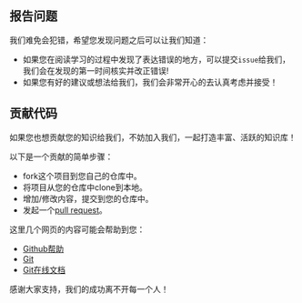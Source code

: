 ## 报告问题
我们难免会犯错，希望您发现问题之后可以让我们知道：
 - 如果您在阅读学习的过程中发现了表达错误的地方，可以提交``issue``给我们，我们会在发现的第一时间核实并改正错误!
 - 如果您有好的建议或想法给我们，我们会非常开心的去认真考虑并接受！

## 贡献代码
如果您也想贡献您的知识给我们，不妨加入我们，一起打造丰富、活跃的知识库！

以下是一个贡献的简单步骤：
 - fork这个项目到您自己的仓库中。
 - 将项目从您的仓库中clone到本地。
 - 增加/修改内容，提交到您的仓库中。
 - 发起一个[pull request](https://help.github.com/articles/using-pull-requests)。

这里几个网页的内容可能会帮助到您：

 - [Github帮助](https://help.github.com/articles/fork-a-repo)
 - [Git](http://git-scm.com/)
 - [Git在线文档](http://git-scm.com/documentation)

感谢大家支持，我们的成功离不开每一个人！
